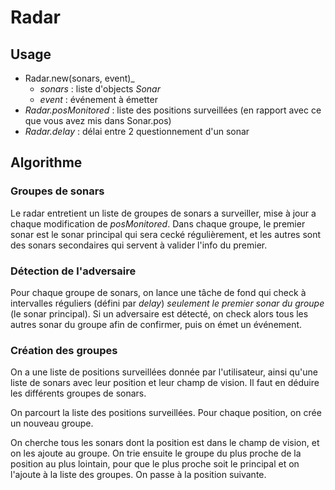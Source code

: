 # Radar

## Usage

 * Radar.new(sonars, event)_
   * _sonars_ : liste d'objects _Sonar_
   * _event_ : événement à émetter
 * _Radar.posMonitored_ : liste des positions surveillées (en rapport avec ce que vous avez mis dans Sonar.pos)
 * _Radar.delay_ : délai entre 2 questionnement d'un sonar


## Algorithme

### Groupes de sonars

Le radar entretient un liste de groupes de sonars a surveiller, mise à jour a chaque modification de _posMonitored_. Dans chaque groupe, le premier sonar est le sonar principal qui sera cecké régulièrement, et les autres sont des sonars secondaires qui servent à valider l'info du premier.

### Détection de l'adversaire

Pour chaque groupe de sonars, on lance une tâche de fond qui check à intervalles réguliers (défini par _delay_) _seulement le premier sonar du groupe_ (le sonar principal). Si un adversaire est détecté, on check alors tous les autres sonar du groupe afin de confirmer, puis on émet un événement.

### Création des groupes

On a une liste de positions surveillées donnée par l'utilisateur, ainsi qu'une liste de sonars avec leur position et leur champ de vision. Il faut en déduire les différents groupes de sonars.

On parcourt la liste des positions surveillées. Pour chaque position, on crée un nouveau groupe.

On cherche tous les sonars dont la position est dans le champ de vision, et on les ajoute au groupe. On trie ensuite le groupe du plus proche de la position au plus lointain, pour que le plus proche soit le principal et on l'ajoute à la liste des groupes. On passe à la position suivante.
